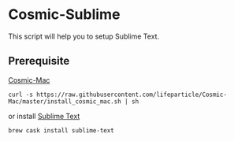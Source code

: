 # Cosmic-Sublime

This script will help you to setup Sublime Text.

## Prerequisite
[Cosmic-Mac](https://github.com/lifeparticle/Cosmic-Mac)
```
curl -s https://raw.githubusercontent.com/lifeparticle/Cosmic-Mac/master/install_cosmic_mac.sh | sh
```
or install [Sublime Text](https://www.sublimetext.com/)
```
brew cask install sublime-text
````
